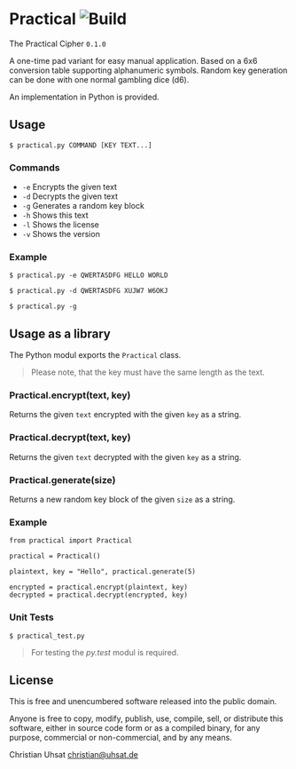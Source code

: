 # Practical ![Build](https://travis-ci.org/cuhsat/practical.svg)
The Practical Cipher `0.1.0`

A one-time pad variant for easy manual application. Based on a 6x6 conversion
table supporting alphanumeric symbols. Random key generation can be done with
one normal gambling dice (d6).

An implementation in Python is provided.

## Usage
```$ practical.py COMMAND [KEY TEXT...]```

### Commands
* `-e` Encrypts the given text
* `-d` Decrypts the given text
* `-g` Generates a random key block
* `-h` Shows this text
* `-l` Shows the license
* `-v` Shows the version

### Example
```$ practical.py -e QWERTASDFG HELLO WORLD```

```$ practical.py -d QWERTASDFG XUJW7 W6OKJ```

```$ practical.py -g```

## Usage as a library
The Python modul exports the `Practical` class.

> Please note, that the key must have the same length as the text.

### Practical.encrypt(text, key)
Returns the given `text` encrypted with the given `key` as a string.

### Practical.decrypt(text, key)
Returns the given `text` decrypted with the given `key` as a string.

### Practical.generate(size)
Returns a new random key block of the given `size` as a string.

### Example
```
from practical import Practical

practical = Practical()

plaintext, key = "Hello", practical.generate(5)

encrypted = practical.encrypt(plaintext, key)
decrypted = practical.decrypt(encrypted, key)
```

### Unit Tests
```$ practical_test.py```

> For testing the _py.test_ modul is required.

## License
This is free and unencumbered software released into the public domain.

Anyone is free to copy, modify, publish, use, compile, sell, or distribute
this software, either in source code form or as a compiled binary, for any
purpose, commercial or non-commercial, and by any means.

Christian Uhsat <christian@uhsat.de>
